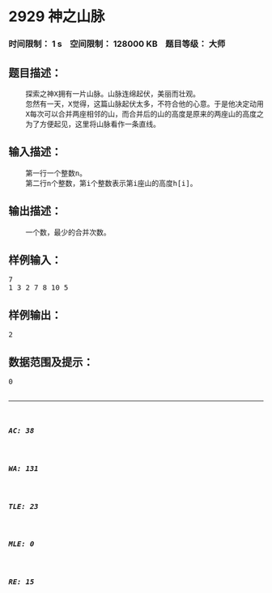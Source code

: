 # 2929 神之山脉   
### 时间限制： 1 s&nbsp;&nbsp;&nbsp;&nbsp;空间限制： 128000 KB&nbsp;&nbsp;&nbsp;&nbsp;题目等级： 大师  
## 题目描述：  

<pre>
    探索之神X拥有一片山脉。山脉连绵起伏，美丽而壮观。
    忽然有一天，X觉得，这篇山脉起伏太多，不符合他的心意。于是他决定动用神之力量来对这些山脉进行改造。
    X每次可以合并两座相邻的山，而合并后的山的高度是原来的两座山的高度之和。X的神之力量也是有限的，所以他希望用尽可能少的合并来使得这些山脉的高度从头至尾单调不减，X就找到了你请你计算最少需要合并多少次。
    为了方便起见，这里将山脉看作一条直线。
</pre>
  
  
## 输入描述：  

<pre>
    第一行一个整数n。
    第二行n个整数，第i个整数表示第i座山的高度h[i]。
</pre>
  
  
## 输出描述：  

<pre>
    一个数，最少的合并次数。
</pre>
  
  
## 样例输入：  

<pre>
7
1 3 2 7 8 10 5
</pre>
  
  
## 样例输出：  

<pre>
2
</pre>
  
  
## 数据范围及提示：  

<pre>
0<n<=200000,0<h[i]<=2^31-1,h均为随机生成。

1、合并第2、第3。
2、合并第6、第7。
山脉变为1 5 7 8 15。

</pre>
  
  
***  

##### AC: 38  
##### WA: 131  
##### TLE: 23  
##### MLE: 0  
##### RE: 15  
